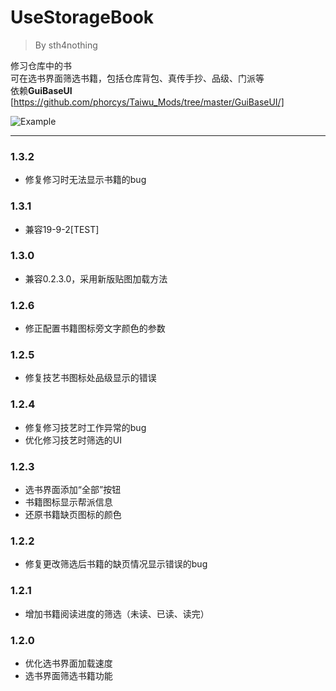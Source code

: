 # UseStorageBook
> By sth4nothing  


修习仓库中的书  
可在选书界面筛选书籍，包括仓库背包、真传手抄、品级、门派等  
依赖**GuiBaseUI** [https://github.com/phorcys/Taiwu_Mods/tree/master/GuiBaseUI/]

![Example](./example.png)


---
### 1.3.2
- 修复修习时无法显示书籍的bug

### 1.3.1
- 兼容19-9-2\[TEST\]

### 1.3.0
- 兼容0.2.3.0，采用新版贴图加载方法
 
### 1.2.6
- 修正配置书籍图标旁文字颜色的参数

### 1.2.5
- 修复技艺书图标处品级显示的错误

### 1.2.4
- 修复修习技艺时工作异常的bug
- 优化修习技艺时筛选的UI

### 1.2.3
- 选书界面添加“全部”按钮
- 书籍图标显示帮派信息
- 还原书籍缺页图标的颜色

### 1.2.2
- 修复更改筛选后书籍的缺页情况显示错误的bug  

### 1.2.1
- 增加书籍阅读进度的筛选（未读、已读、读完）  

### 1.2.0  
- 优化选书界面加载速度
- 选书界面筛选书籍功能
